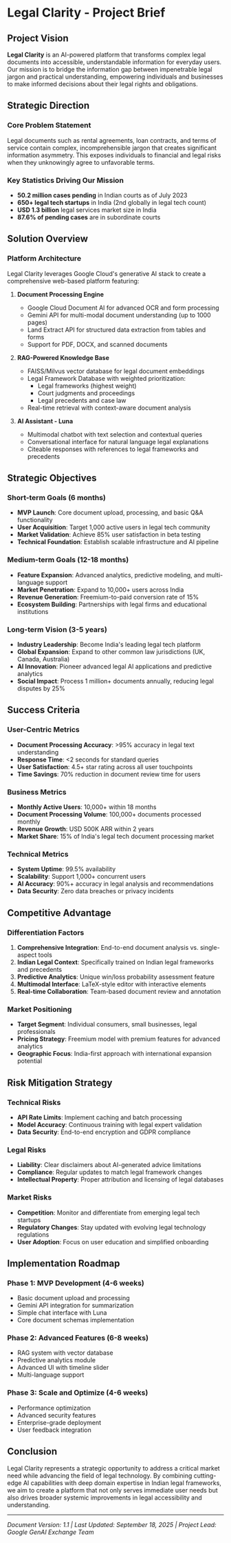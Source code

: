 # Legal Clarity - Project Brief

## Project Vision

**Legal Clarity** is an AI-powered platform that transforms complex legal documents into accessible, understandable information for everyday users. Our mission is to bridge the information gap between impenetrable legal jargon and practical understanding, empowering individuals and businesses to make informed decisions about their legal rights and obligations.

## Strategic Direction

### Core Problem Statement
Legal documents such as rental agreements, loan contracts, and terms of service contain complex, incomprehensible jargon that creates significant information asymmetry. This exposes individuals to financial and legal risks when they unknowingly agree to unfavorable terms.

### Key Statistics Driving Our Mission
- **50.2 million cases pending** in Indian courts as of July 2023
- **650+ legal tech startups** in India (2nd globally in legal tech count)
- **USD 1.3 billion** legal services market size in India
- **87.6% of pending cases** are in subordinate courts

## Solution Overview

### Platform Architecture
Legal Clarity leverages Google Cloud's generative AI stack to create a comprehensive web-based platform featuring:

1. **Document Processing Engine**
   - Google Cloud Document AI for advanced OCR and form processing
   - Gemini API for multi-modal document understanding (up to 1000 pages)
   - Land Extract API for structured data extraction from tables and forms
   - Support for PDF, DOCX, and scanned documents

2. **RAG-Powered Knowledge Base**
   - FAISS/Milvus vector database for legal document embeddings
   - Legal Framework Database with weighted prioritization:
     - Legal frameworks (highest weight)
     - Court judgments and proceedings
     - Legal precedents and case law
   - Real-time retrieval with context-aware document analysis

3. **AI Assistant - Luna**
   - Multimodal chatbot with text selection and contextual queries
   - Conversational interface for natural language legal explanations
   - Citeable responses with references to legal frameworks and precedents

## Strategic Objectives

### Short-term Goals (6 months)
- **MVP Launch**: Core document upload, processing, and basic Q&A functionality
- **User Acquisition**: Target 1,000 active users in legal tech community
- **Market Validation**: Achieve 85% user satisfaction in beta testing
- **Technical Foundation**: Establish scalable infrastructure and AI pipeline

### Medium-term Goals (12-18 months)
- **Feature Expansion**: Advanced analytics, predictive modeling, and multi-language support
- **Market Penetration**: Expand to 10,000+ users across India
- **Revenue Generation**: Freemium-to-paid conversion rate of 15%
- **Ecosystem Building**: Partnerships with legal firms and educational institutions

### Long-term Vision (3-5 years)
- **Industry Leadership**: Become India's leading legal tech platform
- **Global Expansion**: Expand to other common law jurisdictions (UK, Canada, Australia)
- **AI Innovation**: Pioneer advanced legal AI applications and predictive analytics
- **Social Impact**: Process 1 million+ documents annually, reducing legal disputes by 25%

## Success Criteria

### User-Centric Metrics
- **Document Processing Accuracy**: >95% accuracy in legal text understanding
- **Response Time**: <2 seconds for standard queries
- **User Satisfaction**: 4.5+ star rating across all user touchpoints
- **Time Savings**: 70% reduction in document review time for users

### Business Metrics
- **Monthly Active Users**: 10,000+ within 18 months
- **Document Processing Volume**: 100,000+ documents processed monthly
- **Revenue Growth**: USD 500K ARR within 2 years
- **Market Share**: 15% of India's legal tech document processing market

### Technical Metrics
- **System Uptime**: 99.5% availability
- **Scalability**: Support 1,000+ concurrent users
- **AI Accuracy**: 90%+ accuracy in legal analysis and recommendations
- **Data Security**: Zero data breaches or privacy incidents

## Competitive Advantage

### Differentiation Factors
1. **Comprehensive Integration**: End-to-end document analysis vs. single-aspect tools
2. **Indian Legal Context**: Specifically trained on Indian legal frameworks and precedents
3. **Predictive Analytics**: Unique win/loss probability assessment feature
4. **Multimodal Interface**: LaTeX-style editor with interactive elements
5. **Real-time Collaboration**: Team-based document review and annotation

### Market Positioning
- **Target Segment**: Individual consumers, small businesses, legal professionals
- **Pricing Strategy**: Freemium model with premium features for advanced analytics
- **Geographic Focus**: India-first approach with international expansion potential

## Risk Mitigation Strategy

### Technical Risks
- **API Rate Limits**: Implement caching and batch processing
- **Model Accuracy**: Continuous training with legal expert validation
- **Data Security**: End-to-end encryption and GDPR compliance

### Legal Risks
- **Liability**: Clear disclaimers about AI-generated advice limitations
- **Compliance**: Regular updates to match legal framework changes
- **Intellectual Property**: Proper attribution and licensing of legal databases

### Market Risks
- **Competition**: Monitor and differentiate from emerging legal tech startups
- **Regulatory Changes**: Stay updated with evolving legal technology regulations
- **User Adoption**: Focus on user education and simplified onboarding

## Implementation Roadmap

### Phase 1: MVP Development (4-6 weeks)
- Basic document upload and processing
- Gemini API integration for summarization
- Simple chat interface with Luna
- Core document schemas implementation

### Phase 2: Advanced Features (6-8 weeks)
- RAG system with vector database
- Predictive analytics module
- Advanced UI with timeline slider
- Multi-language support

### Phase 3: Scale and Optimize (4-6 weeks)
- Performance optimization
- Advanced security features
- Enterprise-grade deployment
- User feedback integration

## Conclusion

Legal Clarity represents a strategic opportunity to address a critical market need while advancing the field of legal technology. By combining cutting-edge AI capabilities with deep domain expertise in Indian legal frameworks, we aim to create a platform that not only serves immediate user needs but also drives broader systemic improvements in legal accessibility and understanding.

---

*Document Version: 1.1 | Last Updated: September 18, 2025 | Project Lead: Google GenAI Exchange Team*
